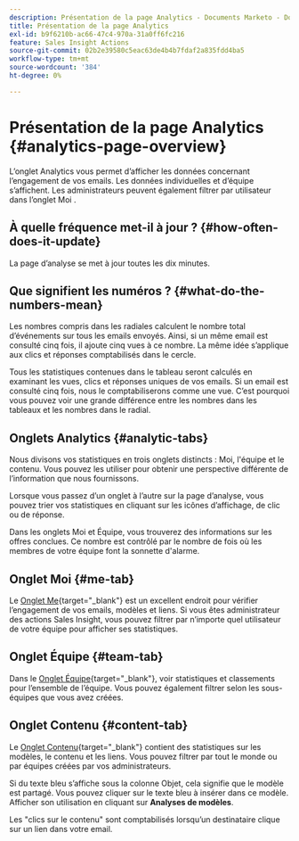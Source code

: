 ```yaml
---
description: Présentation de la page Analytics - Documents Marketo - Documentation du produit
title: Présentation de la page Analytics
exl-id: b9f6210b-ac66-47c4-970a-31a0ff6fc216
feature: Sales Insight Actions
source-git-commit: 02b2e39580c5eac63de4b4b7fdaf2a835fdd4ba5
workflow-type: tm+mt
source-wordcount: '384'
ht-degree: 0%

---
```


# Présentation de la page Analytics {#analytics-page-overview}

L’onglet Analytics vous permet d’afficher les données concernant l’engagement de vos emails. Les données individuelles et d’équipe s’affichent. Les administrateurs peuvent également filtrer par utilisateur dans l’onglet Moi .

## À quelle fréquence met-il à jour ? {#how-often-does-it-update}

La page d’analyse se met à jour toutes les dix minutes.

## Que signifient les numéros ? {#what-do-the-numbers-mean}

Les nombres compris dans les radiales calculent le nombre total d’événements sur tous les emails envoyés. Ainsi, si un même email est consulté cinq fois, il ajoute cinq vues à ce nombre. La même idée s’applique aux clics et réponses comptabilisés dans le cercle.

Tous les statistiques contenues dans le tableau seront calculés en examinant les vues, clics et réponses uniques de vos emails. Si un email est consulté cinq fois, nous le comptabiliserons comme une vue. C’est pourquoi vous pouvez voir une grande différence entre les nombres dans les tableaux et les nombres dans le radial.

## Onglets Analytics {#analytic-tabs}

Nous divisons vos statistiques en trois onglets distincts : Moi, l&#39;équipe et le contenu. Vous pouvez les utiliser pour obtenir une perspective différente de l’information que nous fournissons.

Lorsque vous passez d’un onglet à l’autre sur la page d’analyse, vous pouvez trier vos statistiques en cliquant sur les icônes d’affichage, de clic ou de réponse.

Dans les onglets Moi et Équipe, vous trouverez des informations sur les offres conclues. Ce nombre est contrôlé par le nombre de fois où les membres de votre équipe font la sonnette d&#39;alarme.

## Onglet Moi {#me-tab}

Le [Onglet Me](/help/marketo/product-docs/marketo-sales-insight/actions/analytics/understanding-the-me-tab.md){target="_blank"} est un excellent endroit pour vérifier l’engagement de vos emails, modèles et liens. Si vous êtes administrateur des actions Sales Insight, vous pouvez filtrer par n’importe quel utilisateur de votre équipe pour afficher ses statistiques.

## Onglet Équipe {#team-tab}

Dans le [Onglet Équipe](/help/marketo/product-docs/marketo-sales-insight/actions/analytics/understanding-the-team-tab.md){target="_blank"}, voir statistiques et classements pour l’ensemble de l’équipe. Vous pouvez également filtrer selon les sous-équipes que vous avez créées.

## Onglet Contenu {#content-tab}

Le [Onglet Contenu](/help/marketo/product-docs/marketo-sales-insight/actions/analytics/understanding-the-content-tab.md){target="_blank"} contient des statistiques sur les modèles, le contenu et les liens. Vous pouvez filtrer par tout le monde ou par équipes créées par vos administrateurs.

Si du texte bleu s’affiche sous la colonne Objet, cela signifie que le modèle est partagé. Vous pouvez cliquer sur le texte bleu à insérer dans ce modèle. Afficher son utilisation en cliquant sur **Analyses de modèles**.

Les &quot;clics sur le contenu&quot; sont comptabilisés lorsqu’un destinataire clique sur un lien dans votre email.
